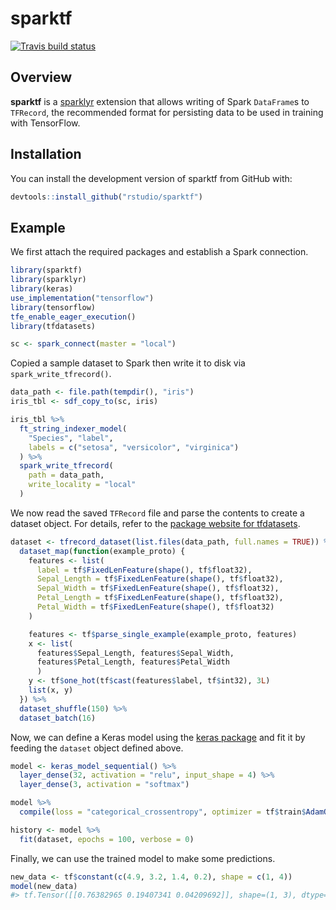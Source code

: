 
<!-- README.md is generated from README.Rmd. Please edit that file -->

# sparktf

<!-- badges: start -->

[![Travis build
status](https://travis-ci.org/rstudio/sparktf.svg?branch=master)](https://travis-ci.org/rstudio/sparktf)
<!-- badges: end -->

## Overview

**sparktf** is a [sparklyr](https://spark.rstudio.com/) extension that
allows writing of Spark `DataFrame`s to `TFRecord`, the recommended
format for persisting data to be used in training with TensorFlow.

## Installation

You can install the development version of sparktf from GitHub with:

``` r
devtools::install_github("rstudio/sparktf")
```

## Example

We first attach the required packages and establish a Spark connection.

``` r
library(sparktf)
library(sparklyr)
library(keras)
use_implementation("tensorflow")
library(tensorflow)
tfe_enable_eager_execution()
library(tfdatasets)

sc <- spark_connect(master = "local")
```

Copied a sample dataset to Spark then write it to disk via
`spark_write_tfrecord()`.

``` r
data_path <- file.path(tempdir(), "iris")
iris_tbl <- sdf_copy_to(sc, iris)

iris_tbl %>%
  ft_string_indexer_model(
    "Species", "label",
    labels = c("setosa", "versicolor", "virginica")
  ) %>%
  spark_write_tfrecord(
    path = data_path,
    write_locality = "local"
  )
```

We now read the saved `TFRecord` file and parse the contents to create a
dataset object. For details, refer to the [package website for
tfdatasets](https://tensorflow.rstudio.com/tools/tfdatasets/articles/introduction.html).

``` r
dataset <- tfrecord_dataset(list.files(data_path, full.names = TRUE)) %>%
  dataset_map(function(example_proto) {
    features <- list(
      label = tf$FixedLenFeature(shape(), tf$float32),
      Sepal_Length = tf$FixedLenFeature(shape(), tf$float32),
      Sepal_Width = tf$FixedLenFeature(shape(), tf$float32),
      Petal_Length = tf$FixedLenFeature(shape(), tf$float32),
      Petal_Width = tf$FixedLenFeature(shape(), tf$float32)
    )

    features <- tf$parse_single_example(example_proto, features)
    x <- list(
      features$Sepal_Length, features$Sepal_Width,
      features$Petal_Length, features$Petal_Width
      )
    y <- tf$one_hot(tf$cast(features$label, tf$int32), 3L)
    list(x, y)
  }) %>%
  dataset_shuffle(150) %>%
  dataset_batch(16)
```

Now, we can define a Keras model using the [keras
package](https://keras.rstudio.com/) and fit it by feeding the `dataset`
object defined above.

``` r
model <- keras_model_sequential() %>%
  layer_dense(32, activation = "relu", input_shape = 4) %>%
  layer_dense(3, activation = "softmax")

model %>%
  compile(loss = "categorical_crossentropy", optimizer = tf$train$AdamOptimizer())

history <- model %>%
  fit(dataset, epochs = 100, verbose = 0)
```

Finally, we can use the trained model to make some predictions.

``` r
new_data <- tf$constant(c(4.9, 3.2, 1.4, 0.2), shape = c(1, 4))
model(new_data)
#> tf.Tensor([[0.76382965 0.19407341 0.04209692]], shape=(1, 3), dtype=float32)
```
